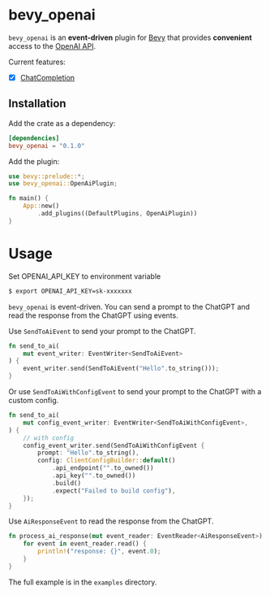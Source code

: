 # bevy_openai
`bevy_openai` is an **event-driven** plugin for [Bevy](https://bevyengine.org) that provides **convenient** access to the [OpenAI API](https://beta.openai.com/docs/api-reference/introduction).

Current features:

-[x] [ChatCompletion](https://platform.openai.com/docs/guides/text-generation/chat-completions-api)

## Installation

Add the crate as a dependency:

```toml
[dependencies]
bevy_openai = "0.1.0"
```

Add the plugin:

```rust
use bevy::prelude::*;
use bevy_openai::OpenAiPlugin;

fn main() {
    App::new()
        .add_plugins((DefaultPlugins, OpenAiPlugin))
}
```
# Usage

Set OPENAI_API_KEY to environment variable 
```bash
$ export OPENAI_API_KEY=sk-xxxxxxx
```
`bevy_openai` is event-driven. You can send a prompt to the ChatGPT and read the response from the ChatGPT using events.

Use `SendToAiEvent` to send your prompt to the ChatGPT.

```rust
fn send_to_ai(
    mut event_writer: EventWriter<SendToAiEvent>
) {
    event_writer.send(SendToAiEvent("Hello".to_string()));
}
```
Or use `SendToAiWithConfigEvent` to send your prompt to the ChatGPT with a custom config.
```rust
fn send_to_ai(
    mut config_event_writer: EventWriter<SendToAiWithConfigEvent>,
) {
    // with config
    config_event_writer.send(SendToAiWithConfigEvent {
        prompt: "Hello".to_string(),
        config: ClientConfigBuilder::default()
            .api_endpoint("".to_owned())
            .api_key("".to_owned())
            .build()
            .expect("Failed to build config"),
    });
}
```
Use `AiResponseEvent` to read the response from the ChatGPT.
```rust
fn process_ai_response(mut event_reader: EventReader<AiResponseEvent>) {
    for event in event_reader.read() {
        println!("response: {}", event.0);
    }
}
```
The full example is in the `examples` directory.